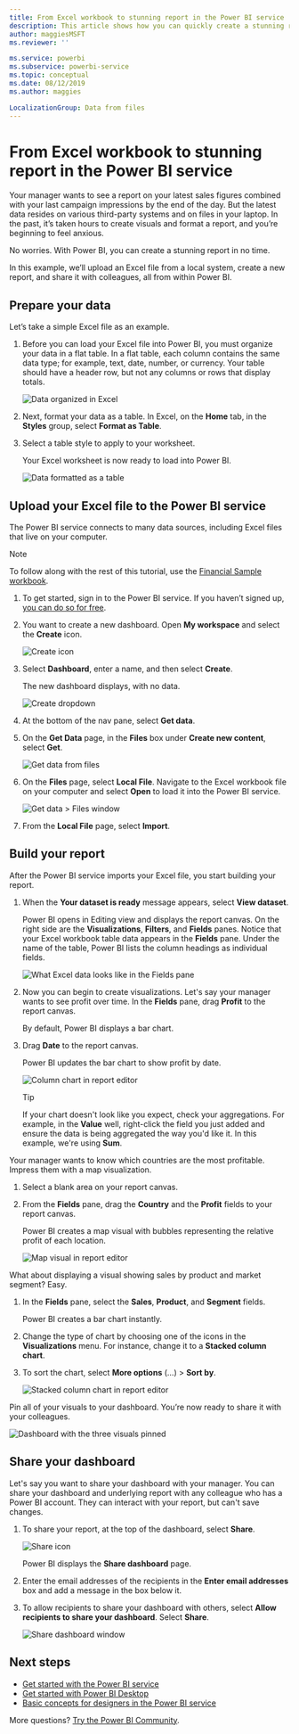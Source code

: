 ```yaml
---
title: From Excel workbook to stunning report in the Power BI service
description: This article shows how you can quickly create a stunning report from an Excel workbook.
author: maggiesMSFT
ms.reviewer: ''

ms.service: powerbi
ms.subservice: powerbi-service
ms.topic: conceptual
ms.date: 08/12/2019
ms.author: maggies

LocalizationGroup: Data from files
---
```

# From Excel workbook to stunning report in the Power BI service
Your manager wants to see a report on your latest sales figures combined with your last campaign impressions by the end of the day. But the latest data resides on various third-party systems and on files in your laptop. In the past, it’s taken hours to create visuals and format a report, and you’re beginning to feel anxious.

No worries. With Power BI, you can create a stunning report in no time.

In this example, we’ll upload an Excel file from a local system, create a new report, and share it with colleagues, all from within Power BI.

## Prepare your data
Let’s take a simple Excel file as an example. 

1. Before you can load your Excel file into Power BI, you must organize your data in a flat table. In a flat table, each column contains the same data type; for example, text, date, number, or currency. Your table should have a header row, but not any columns or rows that display totals.

   ![Data organized in Excel](media/service-from-excel-to-stunning-report/pbi_excel_file.png)

2. Next, format your data as a table. In Excel, on the **Home** tab, in the **Styles** group, select **Format as Table**. 

3. Select a table style to apply to your worksheet. 

   Your Excel worksheet is now ready to load into Power BI.

   ![Data formatted as a table](media/service-from-excel-to-stunning-report/pbi_excel_table.png)

## Upload your Excel file to the Power BI service
The Power BI service connects to many data sources, including Excel files that live on your computer. 

 > [!NOTE] 
 > To follow along with the rest of this tutorial, use the [Financial Sample workbook](../create-reports/sample-financial-download.md).

1. To get started, sign in to the Power BI service. If you haven’t signed up, [you can do so for free](https://powerbi.com).

2. You want to create a new dashboard. Open **My workspace** and select the **Create** icon.

   ![Create icon](media/service-from-excel-to-stunning-report/power-bi-new-dash.png)

3. Select **Dashboard**, enter a name, and then select **Create**. 

   The new dashboard displays, with no data.

   ![Create dropdown](media/service-from-excel-to-stunning-report/power-bi-create-dash.png)

4. At the bottom of the nav pane, select **Get data**. 

5. On the **Get Data** page, in the **Files** box under **Create new content**, select **Get**.

   ![Get data from files](media/service-from-excel-to-stunning-report/pbi_get_files.png)

6. On the **Files** page, select **Local File**. Navigate to the Excel workbook file on your computer and select **Open** to load it into the Power BI service. 

   ![Get data > Files window](media/service-from-excel-to-stunning-report/pbi_local_file.png)

7. From the **Local File** page, select **Import**.


## Build your report
After the Power BI service imports your Excel file, you start building your report. 

1. When the **Your dataset is ready** message appears, select **View dataset**.  

   Power BI opens in Editing view and displays the report canvas. On the right side are the **Visualizations**, **Filters**, and **Fields** panes. Notice that your Excel workbook table data appears in the **Fields** pane. Under the name of the table, Power BI lists the column headings as individual fields.

   ![What Excel data looks like in the Fields pane](media/service-from-excel-to-stunning-report/pbi_report_fields.png)

2. Now you can begin to create visualizations. Let's say your manager wants to see profit over time. In the **Fields** pane, drag **Profit** to the report canvas. 

   By default, Power BI displays a bar chart. 

3. Drag **Date** to the report canvas. 

   Power BI updates the bar chart to show profit by date.

   ![Column chart in report editor](media/service-from-excel-to-stunning-report/pbi_report_pin-new.png)

   > [!TIP]
   > If your chart doesn't look like you expect, check your aggregations. For example, in the **Value** well, right-click the field you just added and ensure the data is being aggregated the way you'd like it. In this example, we're using **Sum**.
   > 

Your manager wants to know which countries are the most profitable. Impress them with a map visualization. 

1. Select a blank area on your report canvas. 

2. From the **Fields** pane, drag the **Country** and the **Profit** fields to your report canvas.

   Power BI creates a map visual with bubbles representing the relative profit of each location.

   ![Map visual in report editor](media/service-from-excel-to-stunning-report/pbi_report_map-new.png)

What about displaying a visual showing sales by product and market segment? Easy. 

1. In the **Fields** pane, select the **Sales**, **Product**, and **Segment** fields. 
   
   Power BI creates a bar chart instantly. 

2. Change the type of chart by choosing one of the icons in the **Visualizations** menu. For instance, change it to a **Stacked column chart**. 

3. To sort the chart, select **More options** (...) > **Sort by**.

   ![Stacked column chart in report editor](media/service-from-excel-to-stunning-report/pbi_barchart-new.png)

Pin all of your visuals to your dashboard. You’re now ready to share it with your colleagues.

   ![Dashboard with the three visuals pinned](media/service-from-excel-to-stunning-report/pbi_report.png)

## Share your dashboard
Let's say you want to share your dashboard with your manager. You can share your dashboard and underlying report with any colleague who has a Power BI account. They can interact with your report, but can't save changes.

1. To share your report, at the top of the dashboard, select **Share**.

   ![Share icon](media/service-from-excel-to-stunning-report/power-bi-share.png)

   Power BI displays the **Share dashboard** page. 

2. Enter the email addresses of the recipients in the **Enter email addresses** box and add a message in the box below it. 

3. To allow recipients to share your dashboard with others, select **Allow recipients to share your dashboard**. Select **Share**.

   ![Share dashboard window](media/service-from-excel-to-stunning-report/power-bi-share-dash-new.png)

## Next steps

* [Get started with the Power BI service](../fundamentals/service-get-started.md)
* [Get started with Power BI Desktop](../fundamentals/desktop-getting-started.md)
* [Basic concepts for designers in the Power BI service](../fundamentals/service-basic-concepts.md)

More questions? [Try the Power BI Community](https://community.powerbi.com/).
